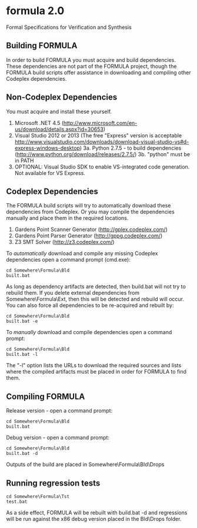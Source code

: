 # formula 2.0
Formal Specifications for Verification and Synthesis

## Building FORMULA

In order to build FORMULA you must acquire and build dependencies.
These dependencies are not part of the FORMULA project, though
the FORMULA build scripts offer assistance in downloading and compiling
other Codeplex dependencies. 

## Non-Codeplex Dependencies

You must acquire and install these yourself.

1. Microsoft .NET 4.5 (http://www.microsoft.com/en-us/download/details.aspx?id=30653)
2. Visual Studio 2012 or 2013 (The free "Express" version is acceptable http://www.visualstudio.com/downloads/download-visual-studio-vs#d-express-windows-desktop)
3a. Python 2.7.5 - to build dependencies (http://www.python.org/download/releases/2.7.5/)
3b. "python" must be in PATH
4.  OPTIONAL: Visual Studio SDK to enable VS-integrated code generation. Not available for VS Express.  

## Codeplex Dependencies

The FORMULA build scripts will try to automatically download these dependencies from Codeplex.
Or you may compile the dependencies manually and place them in the required locations. 

1. Gardens Point Scanner Generator (http://gplex.codeplex.com/)
2. Gardens Point Parser Generator (http://gppg.codeplex.com/)
3. Z3 SMT Solver (http://z3.codeplex.com/)

To *automatically* download and compile any missing Codeplex dependencies open a command
prompt (cmd.exe):

    cd Somewhere\Formula\Bld
    built.bat

As long as dependency artifacts are detected, then build.bat will not try to rebuild them.
If you delete external dependencies from Somewhere\Formula\Ext, then this will be detected
and rebuild will occur. You can also force all dependencies to be re-acquired and rebuilt by:

    cd Somewhere\Formula\Bld
    built.bat -e

To *manually* download and compile dependencies open a command prompt:

    cd Somewhere\Formula\Bld
    built.bat -l

The "-l" option lists the URLs to download the required sources and lists where the compiled artifacts
must be placed in order for FORMULA to find them.  

## Compiling FORMULA

Release version - open a command prompt:

    cd Somewhere\Formula\Bld
    built.bat

Debug version - open a command prompt:

    cd Somewhere\Formula\Bld
    built.bat -d

Outputs of the build are placed in Somewhere\Formula\Bld\Drops

## Running regression tests

    cd Somewhere\Formula\Tst
    test.bat

As a side effect, FORMULA will be rebuilt with build.bat -d and
regressions will be run against the x86 debug version placed in the Bld\Drops folder.

